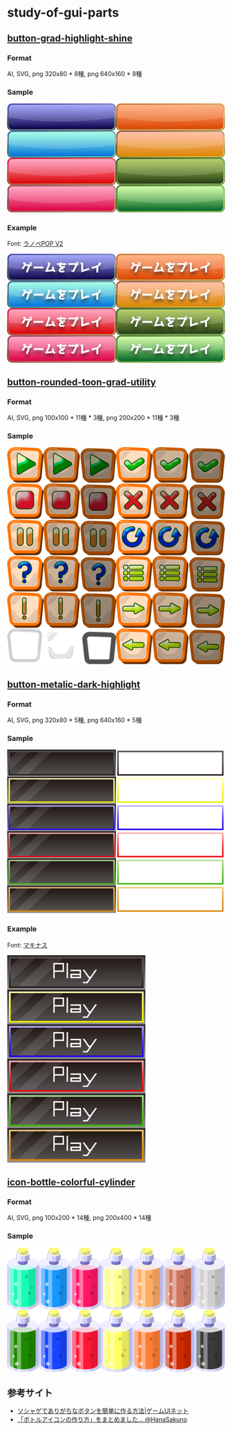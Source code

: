 # study-of-gui-parts

## [button-grad-highlight-shine](works/../works/button/grad-highlight-shine)
### Format
AI, SVG, png 320x80 * 8種, png 640x160 * 8種

### Sample

![](works/../works/button/grad-highlight-shine/button-grad-highlight-shine-320x80.png)

### Example

Font: [ラノベPOP V2](https://flopdesign.booth.pm/items/2328262)

![](works/../works/button/grad-highlight-shine/button-grad-highlight-shine.example.png)


## [button-rounded-toon-grad-utility](works/../works/button/rounded-toon-grad-utility)
### Format
AI, SVG, png 100x100 * 11種 * 3種, png 200x200 * 11種 * 3種

### Sample

![](works/../works/button/rounded-toon-grad-utility/button-rounded-toon-grad-utility-100x100.png)


## [button-metalic-dark-highlight](works/../works/button/metalic-dark-highlight)
### Format
AI, SVG, png 320x80 * 5種, png 640x160 * 5種

### Sample

![](works/../works/button/metalic-dark-highlight/button-metalic-dark-highlight-320x80.png)

### Example

Font: [マキナス](https://moji-waku.com/makinas/)

![](works/../works/button/metalic-dark-highlight/button-metalic-dark-highlight.example.png)


## [icon-bottle-colorful-cylinder](works/../works/button/bottle-colorful-cylinder)
### Format
AI, SVG, png 100x200 * 14種, png 200x400 * 14種

### Sample

![](works/../works/icon/bottle-colorful-cylinder/icon-bottle-colorful-cylinder-100x200.png)


## 参考サイト
- [ソシャゲでありがちなボタンを簡単に作る方法|ゲームUIネット](https://game-ui.net/?p=222)
- [「ボトルアイコンの作り方」をまとめました... @HanaSakuno](https://twitter.com/HanaSakuno/status/1302743492360392704?s=20)

